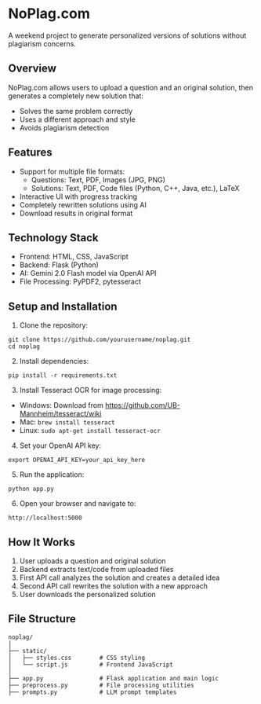 # NoPlag.com

A weekend project to generate personalized versions of solutions without plagiarism concerns.

## Overview

NoPlag.com allows users to upload a question and an original solution, then generates a completely new solution that:
- Solves the same problem correctly
- Uses a different approach and style
- Avoids plagiarism detection

## Features

- Support for multiple file formats:
  - Questions: Text, PDF, Images (JPG, PNG)
  - Solutions: Text, PDF, Code files (Python, C++, Java, etc.), LaTeX
- Interactive UI with progress tracking
- Completely rewritten solutions using AI
- Download results in original format

## Technology Stack

- Frontend: HTML, CSS, JavaScript
- Backend: Flask (Python)
- AI: Gemini 2.0 Flash model via OpenAI API
- File Processing: PyPDF2, pytesseract

## Setup and Installation

1. Clone the repository:
```
git clone https://github.com/yourusername/noplag.git
cd noplag
```

2. Install dependencies:
```
pip install -r requirements.txt
```

3. Install Tesseract OCR for image processing:
- Windows: Download from https://github.com/UB-Mannheim/tesseract/wiki
- Mac: `brew install tesseract`
- Linux: `sudo apt-get install tesseract-ocr`

4. Set your OpenAI API key:
```
export OPENAI_API_KEY=your_api_key_here
```

5. Run the application:
```
python app.py
```

6. Open your browser and navigate to:
```
http://localhost:5000
```

## How It Works

1. User uploads a question and original solution
2. Backend extracts text/code from uploaded files
3. First API call analyzes the solution and creates a detailed idea
4. Second API call rewrites the solution with a new approach
5. User downloads the personalized solution

## File Structure

```
noplag/
│
├── static/
│   ├── styles.css        # CSS styling
│   └── script.js         # Frontend JavaScript
│
├── app.py                # Flask application and main logic
├── preprocess.py         # File processing utilities
├── prompts.py            # LLM prompt templates